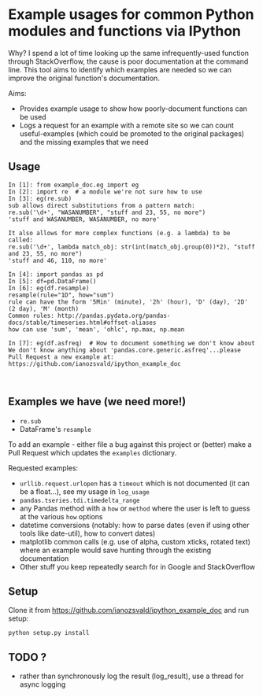 # Example usages for common Python modules and functions via IPython

Why? I spend a lot of time looking up the same infrequently-used function through StackOverflow, the cause is poor documentation at the command line. This tool aims to identify which examples are needed so we can improve the original function's documentation.

Aims:
* Provides example usage to show how poorly-document functions can be used
* Logs a request for an example with a remote site so we can count useful-examples (which could be promoted to the original packages) and the missing examples that we need

## Usage

```
In [1]: from example_doc.eg import eg
In [2]: import re  # a module we're not sure how to use
In [3]: eg(re.sub)
sub allows direct substitutions from a pattern match:
re.sub('\d+', "WASANUMBER", "stuff and 23, 55, no more")
'stuff and WASANUMBER, WASANUMBER, no more'

It also allows for more complex functions (e.g. a lambda) to be called:
re.sub('\d+', lambda match_obj: str(int(match_obj.group(0))*2), "stuff and 23, 55, no more")
'stuff and 46, 110, no more'

In [4]: import pandas as pd
In [5]: df=pd.DataFrame()
In [6]: eg(df.resample)
resample(rule="1D", how="sum")
rule can have the form '5Min' (minute), '2h' (hour), 'D' (day), '2D' (2 day), 'M' (month)
Common rules: http://pandas.pydata.org/pandas-docs/stable/timeseries.html#offset-aliases
how can use 'sum', 'mean', 'ohlc', np.max, np.mean

In [7]: eg(df.asfreq)  # How to document something we don't know about
We don't know anything about 'pandas.core.generic.asfreq'...please Pull Request a new example at: https://github.com/ianozsvald/ipython_example_doc



```

## Examples we have (we need more!)

* `re.sub`
* DataFrame's `resample`

To add an example - either file a bug against this project or (better) make a Pull Request which updates the `examples` dictionary.

Requested examples:

* `urllib.request.urlopen` has a `timeout` which is not documented (it can be a float...), see my usage in `log_usage`
* `pandas.tseries.tdi.timedelta_range`
* any Pandas method with a `how` or `method` where the user is left to guess at the various `how` options
* datetime conversions (notably: how to parse dates (even if using other tools like date-util), how to convert dates)
* matplotlib common calls (e.g. use of alpha, custom xticks, rotated text) where an example would save hunting through the existing documentation
* Other stuff you keep repeatedly search for in Google and StackOverflow

## Setup

Clone it from https://github.com/ianozsvald/ipython_example_doc and run setup:

```python setup.py install```

## TODO ?

  * rather than synchronously log the result (log_result), use a thread for async logging
